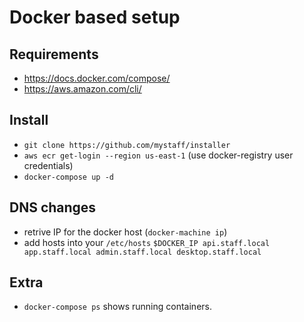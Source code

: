 # Docker based setup

## Requirements

* https://docs.docker.com/compose/
* https://aws.amazon.com/cli/


## Install 

* `git clone https://github.com/mystaff/installer`
* `aws ecr get-login --region us-east-1` (use docker-registry user credentials)
* `docker-compose up -d`


## DNS changes

* retrive IP for the docker host (`docker-machine ip`)
* add hosts into your `/etc/hosts` 
`$DOCKER_IP api.staff.local app.staff.local admin.staff.local desktop.staff.local`


## Extra
* `docker-compose ps` shows running containers.
